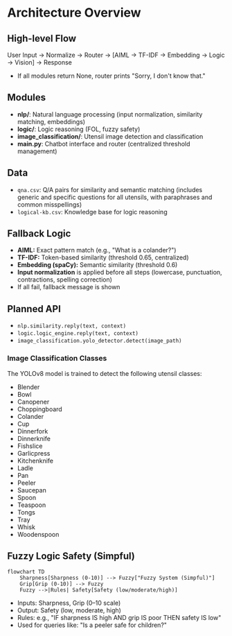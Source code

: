 # Architecture Overview

## High-level Flow

User Input → Normalize → Router → [AIML → TF-IDF → Embedding → Logic → Vision] → Response

- If all modules return None, router prints "Sorry, I don't know that."

## Modules

- **nlp/**: Natural language processing (input normalization, similarity matching, embeddings)
- **logic/**: Logic reasoning (FOL, fuzzy safety)
- **image_classification/**: Utensil image detection and classification
- **main.py**: Chatbot interface and router (centralized threshold management)

## Data
- `qna.csv`: Q/A pairs for similarity and semantic matching (includes generic and specific questions for all utensils, with paraphrases and common misspellings)
- `logical-kb.csv`: Knowledge base for logic reasoning

## Fallback Logic
- **AIML:** Exact pattern match (e.g., "What is a colander?")
- **TF-IDF:** Token-based similarity (threshold 0.65, centralized)
- **Embedding (spaCy):** Semantic similarity (threshold 0.6)
- **Input normalization** is applied before all steps (lowercase, punctuation, contractions, spelling correction)
- If all fail, fallback message is shown

## Planned API
- `nlp.similarity.reply(text, context)`
- `logic.logic_engine.reply(text, context)`
- `image_classification.yolo_detector.detect(image_path)`

### Image Classification Classes
The YOLOv8 model is trained to detect the following utensil classes:
- Blender
- Bowl
- Canopener
- Choppingboard
- Colander
- Cup
- Dinnerfork
- Dinnerknife
- Fishslice
- Garlicpress
- Kitchenknife
- Ladle
- Pan
- Peeler
- Saucepan
- Spoon
- Teaspoon
- Tongs
- Tray
- Whisk
- Woodenspoon

## Fuzzy Logic Safety (Simpful)

```mermaid
flowchart TD
    Sharpness[Sharpness (0-10)] --> Fuzzy["Fuzzy System (Simpful)"]
    Grip[Grip (0-10)] --> Fuzzy
    Fuzzy -->|Rules| Safety[Safety (low/moderate/high)]
```

- Inputs: Sharpness, Grip (0–10 scale)
- Output: Safety (low, moderate, high)
- Rules: e.g., "IF sharpness IS high AND grip IS poor THEN safety IS low"
- Used for queries like: "Is a peeler safe for children?" 